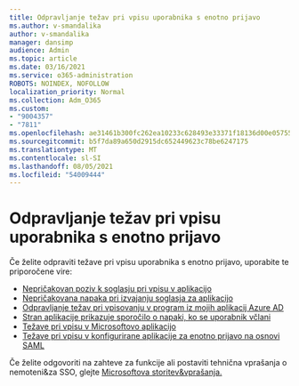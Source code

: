 ```yaml
---
title: Odpravljanje težav pri vpisu uporabnika s enotno prijavo
ms.author: v-smandalika
author: v-smandalika
manager: dansimp
audience: Admin
ms.topic: article
ms.date: 03/16/2021
ms.service: o365-administration
ROBOTS: NOINDEX, NOFOLLOW
localization_priority: Normal
ms.collection: Adm_O365
ms.custom:
- "9004357"
- "7811"
ms.openlocfilehash: ae31461b300fc262ea10233c628493e33371f18136d00e05755971c08d2ba3d3
ms.sourcegitcommit: b5f7da89a650d2915dc652449623c78be6247175
ms.translationtype: MT
ms.contentlocale: sl-SI
ms.lasthandoff: 08/05/2021
ms.locfileid: "54009444"
---
```

# <a name="troubleshoot-seamless-single-sign-on-sso-user-sign-in-issues"></a>Odpravljanje težav pri vpisu uporabnika s enotno prijavo

Če želite odpraviti težave pri vpisu uporabnika s enotno prijavo, uporabite te priporočene vire:

- [Nepričakovan poziv k soglasju pri vpisu v aplikacijo](https://docs.microsoft.com/azure/active-directory/manage-apps/application-sign-in-unexpected-user-consent-prompt) 
- [Nepričakovana napaka pri izvajanju soglasja za aplikacijo](https://docs.microsoft.com/azure/active-directory/manage-apps/application-sign-in-unexpected-user-consent-error) 
- [Odpravljanje težav pri vpisovanju v program iz mojih aplikacij Azure AD](https://docs.microsoft.com/azure/active-directory/manage-apps/application-sign-in-other-problem-access-panel) 
- [Stran aplikacije prikazuje sporočilo o napaki, ko se uporabnik včlani](https://docs.microsoft.com/azure/active-directory/manage-apps/application-sign-in-problem-application-error)
- [Težave pri vpisu v Microsoftovo aplikacijo](https://docs.microsoft.com/azure/active-directory/manage-apps/application-sign-in-problem-first-party-microsoft) 
- [Težave pri vpisu v konfigurirane aplikacije za enotno prijavo na osnovi SAML](https://docs.microsoft.com/azure/active-directory/manage-apps/application-sign-in-problem-federated-sso-gallery)

Če želite odgovoriti na zahteve za funkcije ali postaviti tehnična vprašanja o nemoteni&za SSO, glejte [Microsoftova storitev&vprašanja.](https://docs.microsoft.com/answers/topics/azure-ad-single-sign-on.html)

